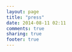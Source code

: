 ```yaml
---
layout: page
title: "press"
date: 2014-08-11 02:11
comments: true
sharing: true
footer: true
---
```

